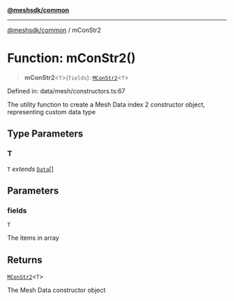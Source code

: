 [**@meshsdk/common**](../README.md)

***

[@meshsdk/common](../globals.md) / mConStr2

# Function: mConStr2()

> **mConStr2**\<`T`\>(`fields`): [`MConStr2`](../type-aliases/MConStr2.md)\<`T`\>

Defined in: data/mesh/constructors.ts:67

The utility function to create a Mesh Data index 2 constructor object, representing custom data type

## Type Parameters

### T

`T` *extends* [`Data`](../type-aliases/Data.md)[]

## Parameters

### fields

`T`

The items in array

## Returns

[`MConStr2`](../type-aliases/MConStr2.md)\<`T`\>

The Mesh Data constructor object
